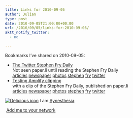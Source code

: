 ```yaml
---
title: Links for 2010-09-05
author: Julian
type: post
date: 2010-09-05T21:00:00+00:00
url: /2010/09/05/links-for-2010-09-05/
aktt_notify_twitter:
  - no

---
```

Bookmarks I&#8217;ve shared on 2010-09-05:

  * [The Twitter Stephen Fry Daily][1]  
    Not seen paper.li until reading the Stephen Fry Daily  
    [articles][2] [newspaper][3] [photos][4] [stephen][5] [fry][6] [twitter][7] 
  * [Testing Amplify clipping][8]  
    with a clip of the Stephen Fry Daily, published on paper.li  
    [articles][2] [newspaper][3] [photos][4] [stephen][5] [fry][6] [twitter][7] 

<p class="deliciouslink">
  <a href="https://del.icio.us/synesthesia" title="See all my bookmarks on del.icio.us"><img src="https://www.synesthesia.co.uk/images/deliciousicon.jpg" alt="Delicious icon" /></a>&nbsp;I am <a href="https://del.icio.us/synesthesia" title="See all my bookmarks on del.icio.us">Synesthesia</a>
</p>

<p class="deliciouslink">
  <a href="https://del.icio.us/network?add=synesthesia" title="Add me to your del.icio.us network"><img src="https://www.synesthesia.co.uk/images/add.gif" alt="" /></a>&nbsp;<a href="https://del.icio.us/network?add=synesthesia" title="Add me to your del.icio.us network">Add me to your network</a>
</p>

 [1]: https://paper.li/stephenfry
 [2]: https://delicious.com/synesthesia/articles
 [3]: https://delicious.com/synesthesia/newspaper
 [4]: https://delicious.com/synesthesia/photos
 [5]: https://delicious.com/synesthesia/stephen
 [6]: https://delicious.com/synesthesia/fry
 [7]: https://delicious.com/synesthesia/twitter
 [8]: https://julianelve.amplify.com/2010/09/05/testing-amplify-clipping